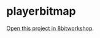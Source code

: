 playerbitmap
=====

[Open this project in 8bitworkshop](http://8bitworkshop.com/redir.html?platform=vcs&githubURL=https%3A%2F%2Fgithub.com%2Fjacquesvb%2Fplayerbitmap&file=playerbitmap.asm).
